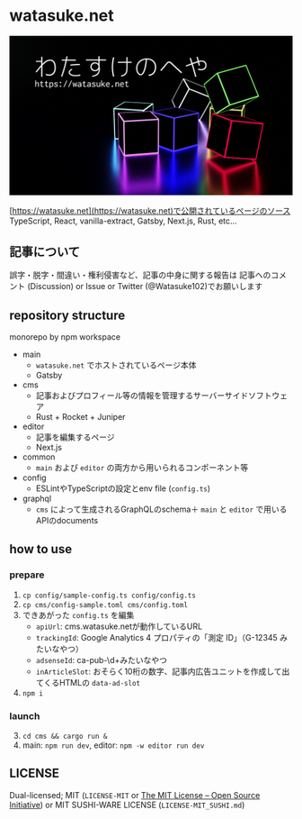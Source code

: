 # watasuke.net

![README thumbnail](/main/src/assets/thumbnail.jpg)

[https://watasuke.net](https://watasuke.net)で公開されているページのソース  
TypeScript, React, vanilla-extract, Gatsby, Next.js, Rust, etc...

## 記事について

誤字・脱字・間違い・権利侵害など、記事の中身に関する報告は 記事へのコメント (Discussion) or Issue or Twitter (@Watasuke102)でお願いします

## repository structure

monorepo by npm workspace

- main
  - `watasuke.net` でホストされているページ本体
  - Gatsby
- cms
  - 記事およびプロフィール等の情報を管理するサーバーサイドソフトウェア
  - Rust + Rocket + Juniper
- editor
  - 記事を編集するページ
  - Next.js
- common
  - `main` および `editor` の両方から用いられるコンポーネント等
- config
  - ESLintやTypeScriptの設定とenv file (`config.ts`)
- graphql
  - `cms` によって生成されるGraphQLのschema＋ `main` と `editor` で用いるAPIのdocuments

## how to use

### prepare

1. `cp config/sample-config.ts config/config.ts`
2. `cp cms/config-sample.toml cms/config.toml`
3. できあがった `config.ts` を編集
   - `apiUrl`: cms.watasuke.netが動作しているURL
   - `trackingId`: Google Analytics 4 プロパティの「測定 ID」（G-12345 みたいなやつ）
   - `adsenseId`: ca-pub-\d+みたいなやつ
   - `inArticleSlot`: おそらく10桁の数字、記事内広告ユニットを作成して出てくるHTMLの `data-ad-slot`
4. `npm i`

### launch

3. `cd cms && cargo run &`
4. main: `npm run dev`, editor: `npm -w editor run dev`

## LICENSE

Dual-licensed; MIT (`LICENSE-MIT` or [The MIT License – Open Source Initiative](https://opensource.org/license/mit/)) or MIT SUSHI-WARE LICENSE (`LICENSE-MIT_SUSHI.md`)
